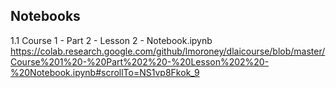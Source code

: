 ## Notebooks
1.1 Course 1 - Part 2 - Lesson 2 - Notebook.ipynb
https://colab.research.google.com/github/lmoroney/dlaicourse/blob/master/Course%201%20-%20Part%202%20-%20Lesson%202%20-%20Notebook.ipynb#scrollTo=NS1vp8Fkok_9
